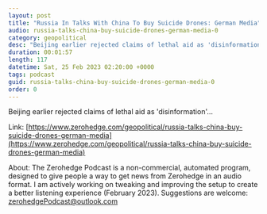 ```yaml
---
layout: post
title: "Russia In Talks With China To Buy Suicide Drones: German Media"
audio: russia-talks-china-buy-suicide-drones-german-media-0
category: geopolitical
desc: "Beijing earlier rejected claims of lethal aid as 'disinformation'..."
duration: 00:01:57
length: 117
datetime: Sat, 25 Feb 2023 02:20:00 +0000
tags: podcast
guid: russia-talks-china-buy-suicide-drones-german-media-0
order: 0
---
```

Beijing earlier rejected claims of lethal aid as 'disinformation'...

Link: [https://www.zerohedge.com/geopolitical/russia-talks-china-buy-suicide-drones-german-media](https://www.zerohedge.com/geopolitical/russia-talks-china-buy-suicide-drones-german-media)

About: The Zerohedge Podcast is a non-commercial, automated program, designed to give people a way to get news from Zerohedge in an audio format.  I am actively working on tweaking and improving the setup to create a better listening experience (February 2023).  Suggestions are welcome: [zerohedgePodcast@outlook.com](mailto:zerohedgePodcast@outlook.com)